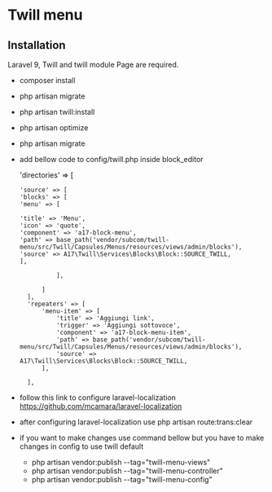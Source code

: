 # Twill menu



## Installation

Laravel 9, Twill and twill module Page are required.

- composer install
- php artisan migrate
- php artisan twill:install
- php artisan optimize
- php artisan migrate
- add bellow code to config/twill.php inside block_editor

  'directories' => [

      'source' => [
      'blocks' => [
      'menu' => [

      'title' => 'Menu',
      'icon' => 'quote',
      'component' => 'a17-block-menu',
      'path' => base_path('vendor/subcom/twill-menu/src/Twill/Capsules/Menus/resources/views/admin/blocks'),
      'source' => A17\Twill\Services\Blocks\Block::SOURCE_TWILL,
      ],

                ],

            ]
        ],
        'repeaters' => [
            'menu-item' => [
                'title' => 'Aggiungi link',
                'trigger' => 'Aggiungi sottovoce',
                'component' => 'a17-block-menu-item',
                'path' => base_path('vendor/subcom/twill-menu/src/Twill/Capsules/Menus/resources/views/admin/blocks'),
                'source' => A17\Twill\Services\Blocks\Block::SOURCE_TWILL,
            ],

        ],

- follow this link to configure laravel-localization
  https://github.com/mcamara/laravel-localization
- after configuring laravel-localization use
  php artisan route:trans:clear
- if you want to make changes use command bellow but you have to make changes in config to use twill default

    - php artisan vendor:publish  --tag="twill-menu-views"
    - php artisan vendor:publish  --tag="twill-menu-controller"
    - php artisan vendor:publish  --tag="twill-menu-config"


